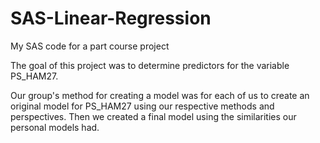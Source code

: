 # SAS-Linear-Regression
My SAS code for a part course project

The goal of this project was to determine predictors for the variable PS_HAM27. 

Our group's method for creating a model was for each of us to create an original model for PS_HAM27 using our respective methods and perspectives. Then we created a final model using the similarities our personal models had.
